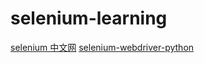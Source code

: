 # selenium-learning

[selenium 中文网](http://www.selenium.org.cn/)
[selenium-webdriver-python](http://www.selenium.org.cn/1580.html)